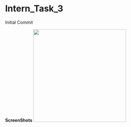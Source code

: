 # Intern_Task_3
Initial Commit

**ScreenShots**
<img src ="![combine_images](https://user-images.githubusercontent.com/48861031/129887178-89977359-f2d0-454d-a341-c8a6786d19ee.jpg)" width = "300">

